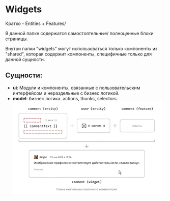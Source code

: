 # Widgets

Кратко - Entities + Features/

В данной папке содержатся самостоятельные/ полноценные блоки страницы.

Внутри папки "widgets" могут использоваться только компоненты из "shared", которая содержит компоненты, специфичные только для данной сущности.

## Сущности:

- **ui**: Модули и компоненты, связанные с пользовательским интерфейсом и нераздельные с бизнес логикой.
- **model**: бизнес логика. actions, thunks, selectors.
![DIFF](../assets/README_WIDGETS.png)